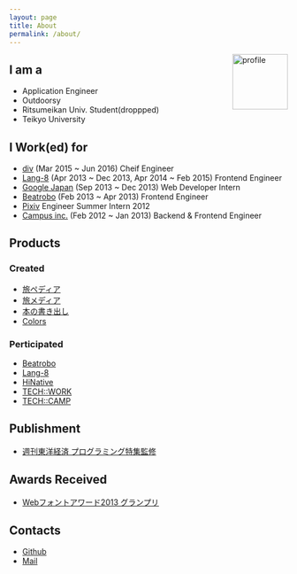 ```yaml
---
layout: page
title: About
permalink: /about/
---
```


<img src="{{site.avatar}}" alt="profile" style="width: 100px;float: right;">

## I am a

- Application Engineer
- Outdoorsy
- Ritsumeikan Univ. Student(droppped)
- Teikyo University

## I Work(ed) for

- [div](http://di-v.co.jp/) (Mar 2015 ~ Jun 2016) Cheif Engineer
- [Lang-8](http://lang-8.com/) (Apr 2013 ~ Dec 2013, Apr 2014 ~ Feb 2015) Frontend Engineer
- [Google Japan](https://www.google.co.jp/) (Sep 2013 ~ Dec 2013) Web Developer Intern
- [Beatrobo](https://beatrobo.com) (Feb 2013 ~ Apr 2013) Frontend Engineer
- [Pixiv](http://www.pixiv.net/) Engineer Summer Intern 2012
- [Campus inc.](http://campus-inc.org/) (Feb 2012 ~ Jan 2013) Backend & Frontend Engineer

## Products

### Created

- [旅ペディア](http://tabipedia.net)
- [旅メディア](http://media.tabipedia.net)
- [本の書き出し](http://kakidashi.com)
- [Colors](https://colors.today)

### Perticipated

- [Beatrobo](https://corp.beatrobo.com/ja)
- [Lang-8](http://lang-8.com)
- [HiNative](https://hinative.com)
- [TECH::WORK](https://tech-work.in)
- [TECH::CAMP](https://tech-camp.in)

## Publishment
- [週刊東洋経済 プログラミング特集監修](http://store.toyokeizai.net/magazine/toyo/20160516)

## Awards Received
- [Webフォントアワード2013 グランプリ](http://book.mynavi.jp/wd/webfont/2013/)

## Contacts
- [Github](https://github.com/takashi)
- [Mail](mailto:tak1240@gmail.com)
